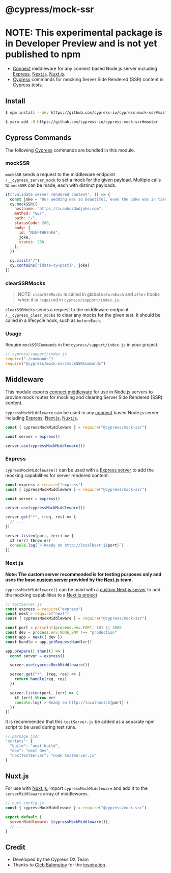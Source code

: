 # @cypress/mock-ssr

# NOTE: This experimental package is in Developer Preview and is not yet published to npm

- [Connect](https://github.com/senchalabs/connect) middleware for any connect based Node.js server including [Express](https://expressjs.com), [Next.js](https://nextjs.org), [Nuxt.js](https://nuxtjs.org/).
- [Cypress](https://cypress.io) commands for mocking Server Side Rendered (SSR) content in [Cypress](https://cypress.io) tests.

## Install

```sh
$ npm install --dev https://github.com/cypress-io/cypress-mock-ssr#master
```

```sh
$ yarn add -D https://github.com/cypress-io/cypress-mock-ssr#master
```

## Cypress Commands

The following [Cypress](https://cypress.io) commands are bundled in this module.

### mockSSR

`mockSSR` sends a request to the middleware endpoint `/__cypress_server_mock` to set a mock for the given payload. Multiple calls to `mockSSR` can be made, each with distinct payloads.

```js
it("validate server rendered content", () => {
  const joke = "Our wedding was so beautiful, even the cake was in tiers."
  cy.mockSSR({
    hostname: "https://icanhazdadjoke.com",
    method: "GET",
    path: "/",
    statusCode: 200,
    body: {
      id: "NmbFtH69hFd",
      joke,
      status: 200,
    },
  })

  cy.visit("/")
  cy.contains("[data-cy=post]", joke)
})
```

### clearSSRMocks

> NOTE: `clearSSRMocks` is called in global `beforeEach` and `after` hooks when it is `require`d in `cypress/support/index.js`.

`clearSSRMocks` sends a request to the middleware endpoint `/__cypress_clear_mocks` to clear any mocks for the given test. It should be called in a lifecycle hook, such as `beforeEach`.

### Usage

Require `mockSSRCommands` in the `cypress/support/index.js` in your project.

```js
// cypress/support/index.js
require("./commands")
require("@cypress/mock-ssr/mockSSRCommands")
```

## Middleware

This module exports [connect middleware](https://github.com/senchalabs/connect) for use in Node.js servers to provide mock routes for mocking and clearing Server Side Rendered (SSR) content.

`cypressMockMiddleware` can be used in any [connect](https://github.com/senchalabs/connect) based Node.js server including [Express](https://expressjs.com), [Next.js](https://nextjs.org), [Nuxt.js](https://nuxtjs.org/).

```js
const { cypressMockMiddleware } = require("@cypress/mock-ssr")

const server = express()

server.use(cypressMockMiddleware())
```

### Express

`cypressMockMiddleware()` can be used with a [Express server](https://expressjs.com) to add the mocking capabilities for server rendered content.

```js
const express = require("express")
const { cypressMockMiddleware } = require("@cypress/mock-ssr")

const server = express()

server.use(cypressMockMiddleware())

server.get("*", (req, res) => {
  // ...
})

server.listen(port, (err) => {
  if (err) throw err
  console.log(`> Ready on http://localhost:${port}`)
})
```

### Next.js

**Note: The custom server recommended is for testing purposes only and uses the base [custom server](https://nextjs.org/docs/advanced-features/custom-server) provided by the [Next.js](https://nextjs.org) team.**

`cypressMockMiddleware()` can be used with a [custom Next.js server](https://nextjs.org/docs/advanced-features/custom-server) to add the mocking capabilities to a [Next.js project](https://nextjs.org)

```js
// testServer.js
const express = require("express")
const next = require("next")
const { cypressMockMiddleware } = require("@cypress/mock-ssr")

const port = parseInt(process.env.PORT, 10) || 3000
const dev = process.env.NODE_ENV !== "production"
const app = next({ dev })
const handle = app.getRequestHandler()

app.prepare().then(() => {
  const server = express()

  server.use(cypressMockMiddleware())

  server.get("*", (req, res) => {
    return handle(req, res)
  })

  server.listen(port, (err) => {
    if (err) throw err
    console.log(`> Ready on http://localhost:${port}`)
  })
})
```

It is recommended that this `testServer.js` be added as a separate npm script to be used during test runs.

```js
// package.json
"scripts": {
  "build": "next build",
  "dev": "next dev",
  "nextTestServer": "node testServer.js"
}
```

## Nuxt.js

For use with [Nuxt.js](https://nuxtjs.org), import `cypressMockMiddleware` and add it to the `serverMiddleware` array of middlewares.

```js
// nuxt.config.js
const { cypressMockMiddleware } = require("@cypress/mock-ssr")

export default {
  serverMiddleware: [cypressMockMiddleware()],
  // ...
}
```

## Credit

- Developed by the Cypress DX Team
- Thanks to [Gleb Bahmutov](https://twitter.com/@bahmutov) for the [inspiration](https://glebbahmutov.com/blog/mock-network-from-server/).
